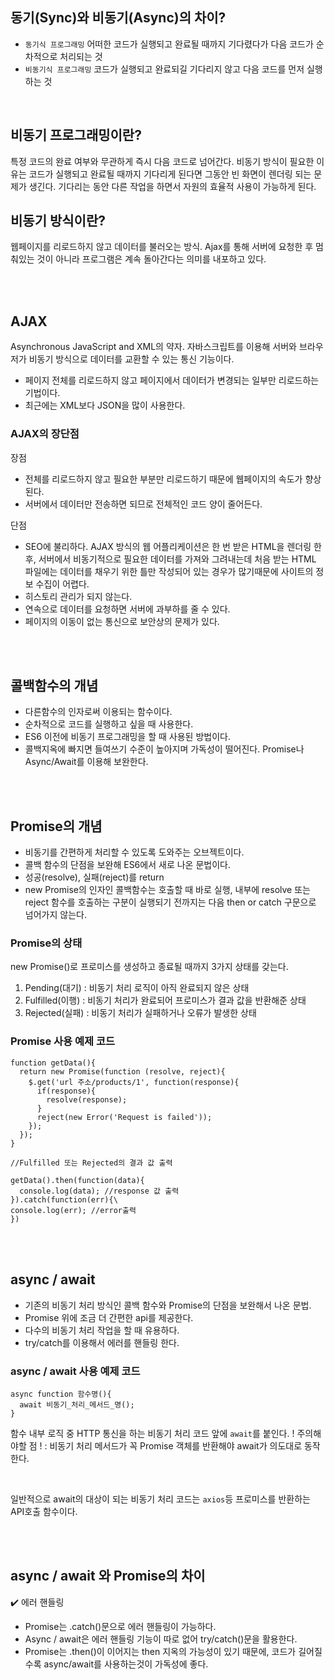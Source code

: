 ## 동기(Sync)와 비동기(Async)의 차이?

- `동기식 프로그래밍` 어떠한 코드가 실행되고 완료될 때까지 기다렸다가 다음 코드가 순차적으로 처리되는 것
- `비동기식 프로그래밍` 코드가 실행되고 완료되길 기다리지 않고 다음 코드를 먼저 실행하는 것

<br/>

## 비동기 프로그래밍이란?

특정 코드의 완료 여부와 무관하게 즉시 다음 코드로 넘어간다. 비동기 방식이 필요한 이유는 코드가 실행되고 완료될 때까지 기다리게 된다면 그동안 빈 화면이 렌더링 되는 문제가 생긴다. 기다리는 동안 다른 작업을 하면서 자원의 효율적 사용이 가능하게 된다.

## 비동기 방식이란?

웹페이지를 리로드하지 않고 데이터를 불러오는 방식.
Ajax를 통해 서버에 요청한 후 멈춰있는 것이 아니라 프로그램은 계속 돌아간다는 의미를 내포하고 있다.

<br/><br/>

## AJAX

Asynchronous JavaScript and XML의 약자.
자바스크립트를 이용해 서버와 브라우저가 비동기 방식으로 데이터를 교환할 수 있는 통신 기능이다.

- 페이지 전체를 리로드하지 않고 페이지에서 데이터가 변경되는 일부만 리로드하는 기법이다.
- 최근에는 XML보다 JSON을 많이 사용한다.

### AJAX의 장단점

장점

- 전체를 리로드하지 않고 필요한 부분만 리로드하기 때문에 웹페이지의 속도가 향상된다.
- 서버에서 데이터만 전송하면 되므로 전체적인 코드 양이 줄어든다.

단점

- SEO에 불리하다. AJAX 방식의 웹 어플리케이션은 한 번 받은 HTML을 렌더링 한 후, 서버에서 비동기적으로 필요한 데이터를 가져와 그려내는데 처음 받는 HTML 파일에는 데이터를 채우기 위한 틀만 작성되어 있는 경우가 많기때문에 사이트의 정보 수집이 어렵다.
- 히스토리 관리가 되지 않는다.
- 연속으로 데이터를 요청하면 서버에 과부하를 줄 수 있다.
- 페이지의 이동이 없는 통신으로 보안상의 문제가 있다.

<br/><br/>

## 콜백함수의 개념

- 다른함수의 인자로써 이용되는 함수이다.
- 순차적으로 코드를 실행하고 싶을 때 사용한다.
- ES6 이전에 비동기 프로그래밍을 할 때 사용된 방법이다.
- 콜백지옥에 빠지면 들여쓰기 수준이 높아지며 가독성이 떨어진다. Promise나 Async/Await를 이용해 보완한다.

<br/><br/>

## Promise의 개념

- 비동기를 간편하게 처리할 수 있도록 도와주는 오브젝트이다.
- 콜백 함수의 단점을 보완해 ES6에서 새로 나온 문법이다.
- 성공(resolve), 실패(reject)를 return
- new Promise의 인자인 콜백함수는 호출할 때 바로 실행, 내부에 resolve 또는 reject 함수를 호출하는 구분이 실행되기 전까지는 다음 then or catch 구문으로 넘어가지 않는다.

### Promise의 상태

new Promise()로 프로미스를 생성하고 종료될 때까지 3가지 상태를 갖는다.

1. Pending(대기) : 비동기 처리 로직이 아직 완료되지 않은 상태
2. Fulfilled(이행) : 비동기 처리가 완료되어 프로미스가 결과 값을 반환해준 상태
3. Rejected(실패) : 비동기 처리가 실패하거나 오류가 발생한 상태

### Promise 사용 예제 코드

```
function getData(){
  return new Promise(function (resolve, reject){
    $.get('url 주소/products/1', function(response){
      if(response){
        resolve(response);
      }
      reject(new Error('Request is failed'));
    });
  });
}

//Fulfilled 또는 Rejected의 결과 값 출력

getData().then(function(data){
  console.log(data); //response 값 출력
}).catch(function(err){\
console.log(err); //error출력
})
```

<br/><br/>

## async / await

- 기존의 비동기 처리 방식인 콜백 함수와 Promise의 단점을 보완해서 나온 문법.
- Promise 위에 조금 더 간편한 api를 제공한다.
- 다수의 비동기 처리 작업을 할 때 유용하다.
- try/catch를 이용해서 에러를 핸들링 한다.

### async / await 사용 예제 코드

```
async function 함수명(){
  await 비동기_처리_메서드_명();
}
```

함수 내부 로직 중 HTTP 통신을 하는 비동기 처리 코드 앞에 `await`를 붙인다.
! 주의해야할 점 ! : 비동기 처리 메서드가 꼭 Promise 객체를 반환해야 await가 의도대로 동작한다.

<br/>

일반적으로 await의 대상이 되는 비동기 처리 코드는 `axios`등 프로미스를 반환하는 API호출 함수이다.

<br/><br/>

## async / await 와 Promise의 차이

✔️ 에러 핸들링

- Promise는 .catch()문으로 에러 핸들링이 가능하다.
- Async / await은 에러 핸들링 기능이 따로 없어 try/catch()문을 활용한다.
- Promise는 .then()이 이어지는 then 지옥의 가능성이 있기 때문에, 코드가 길어질수록 async/await를 사용하는것이 가독성에 좋다.
